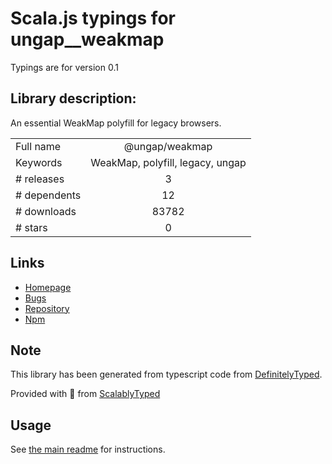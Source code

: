 
# Scala.js typings for ungap__weakmap

Typings are for version 0.1

## Library description:
An essential WeakMap polyfill for legacy browsers.

|                    |                 |
| ------------------ | :-------------: |
| Full name          | @ungap/weakmap |
| Keywords           | WeakMap, polyfill, legacy, ungap |
| # releases         | 3 |
| # dependents       | 12 |
| # downloads        | 83782 |
| # stars            | 0 |

## Links
- [Homepage](https://github.com/ungap/weakmap#readme)
- [Bugs](https://github.com/ungap/weakmap/issues)
- [Repository](https://github.com/ungap/weakmap)
- [Npm](https://www.npmjs.com/package/%40ungap%2Fweakmap)
    


## Note
This library has been generated from typescript code from [DefinitelyTyped](https://definitelytyped.org).

Provided with :purple_heart: from [ScalablyTyped](https://github.com/oyvindberg/ScalablyTyped)

## Usage
See [the main readme](../../readme.md) for instructions.


